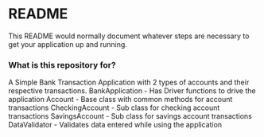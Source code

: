 # README #

This README would normally document whatever steps are necessary to get your application up and running.

### What is this repository for? ###

A Simple Bank Transaction Application with 2 types of accounts and their respective transactions. 
BankApplication - Has Driver functions to drive the application
Account - Base class with common methods for account transactions
CheckingAccount - Sub class for checking account transactions
SavingsAccount - Sub class for savings account transactions
DataValidator - Validates data entered while using the application
